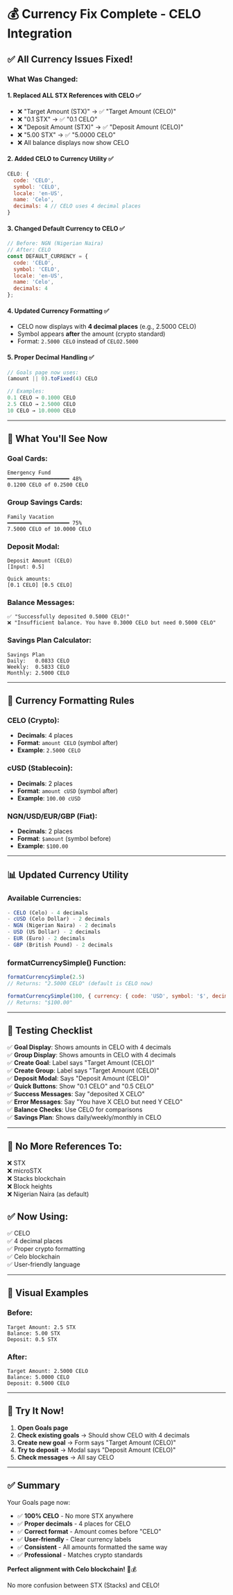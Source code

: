 # 💰 Currency Fix Complete - CELO Integration

## ✅ All Currency Issues Fixed!

### What Was Changed:

#### 1. **Replaced ALL STX References with CELO** ✅
- ❌ "Target Amount (STX)" → ✅ "Target Amount (CELO)"
- ❌ "0.1 STX" → ✅ "0.1 CELO"
- ❌ "Deposit Amount (STX)" → ✅ "Deposit Amount (CELO)"
- ❌ "5.00 STX" → ✅ "5.0000 CELO"
- ❌ All balance displays now show CELO

#### 2. **Added CELO to Currency Utility** ✅
```javascript
CELO: {
  code: 'CELO',
  symbol: 'CELO',
  locale: 'en-US',
  name: 'Celo',
  decimals: 4 // CELO uses 4 decimal places
}
```

#### 3. **Changed Default Currency to CELO** ✅
```javascript
// Before: NGN (Nigerian Naira)
// After: CELO
const DEFAULT_CURRENCY = {
  code: 'CELO',
  symbol: 'CELO',
  locale: 'en-US',
  name: 'Celo',
  decimals: 4
};
```

#### 4. **Updated Currency Formatting** ✅
- CELO now displays with **4 decimal places** (e.g., 2.5000 CELO)
- Symbol appears **after** the amount (crypto standard)
- Format: `2.5000 CELO` instead of `CELO2.5000`

#### 5. **Proper Decimal Handling** ✅
```javascript
// Goals page now uses:
(amount || 0).toFixed(4) CELO

// Examples:
0.1 CELO → 0.1000 CELO
2.5 CELO → 2.5000 CELO
10 CELO → 10.0000 CELO
```

---

## 🎯 What You'll See Now

### Goal Cards:
```
Emergency Fund
━━━━━━━━━━━━━━━━━━━━ 48%
0.1200 CELO of 0.2500 CELO
```

### Group Savings Cards:
```
Family Vacation
━━━━━━━━━━━━━━━━━━━━ 75%
7.5000 CELO of 10.0000 CELO
```

### Deposit Modal:
```
Deposit Amount (CELO)
[Input: 0.5]

Quick amounts:
[0.1 CELO] [0.5 CELO]
```

### Balance Messages:
```
✅ "Successfully deposited 0.5000 CELO!"
❌ "Insufficient balance. You have 0.3000 CELO but need 0.5000 CELO"
```

### Savings Plan Calculator:
```
Savings Plan
Daily:   0.0833 CELO
Weekly:  0.5833 CELO  
Monthly: 2.5000 CELO
```

---

## 💱 Currency Formatting Rules

### CELO (Crypto):
- **Decimals**: 4 places
- **Format**: `amount CELO` (symbol after)
- **Example**: `2.5000 CELO`

### cUSD (Stablecoin):
- **Decimals**: 2 places  
- **Format**: `amount cUSD` (symbol after)
- **Example**: `100.00 cUSD`

### NGN/USD/EUR/GBP (Fiat):
- **Decimals**: 2 places
- **Format**: `$amount` (symbol before)
- **Example**: `$100.00`

---

## 📊 Updated Currency Utility

### Available Currencies:
```javascript
- CELO (Celo) - 4 decimals
- cUSD (Celo Dollar) - 2 decimals
- NGN (Nigerian Naira) - 2 decimals
- USD (US Dollar) - 2 decimals
- EUR (Euro) - 2 decimals
- GBP (British Pound) - 2 decimals
```

### formatCurrencySimple() Function:
```javascript
formatCurrencySimple(2.5)
// Returns: "2.5000 CELO" (default is CELO now)

formatCurrencySimple(100, { currency: { code: 'USD', symbol: '$', decimals: 2 }})
// Returns: "$100.00"
```

---

## 🧪 Testing Checklist

✅ **Goal Display**: Shows amounts in CELO with 4 decimals  
✅ **Group Display**: Shows amounts in CELO with 4 decimals  
✅ **Create Goal**: Label says "Target Amount (CELO)"  
✅ **Create Group**: Label says "Target Amount (CELO)"  
✅ **Deposit Modal**: Says "Deposit Amount (CELO)"  
✅ **Quick Buttons**: Show "0.1 CELO" and "0.5 CELO"  
✅ **Success Messages**: Say "deposited X CELO"  
✅ **Error Messages**: Say "You have X CELO but need Y CELO"  
✅ **Balance Checks**: Use CELO for comparisons  
✅ **Savings Plan**: Shows daily/weekly/monthly in CELO  

---

## 📝 No More References To:

❌ STX  
❌ microSTX  
❌ Stacks blockchain  
❌ Block heights  
❌ Nigerian Naira (as default)  

## ✅ Now Using:

✅ CELO  
✅ 4 decimal places  
✅ Proper crypto formatting  
✅ Celo blockchain  
✅ User-friendly language  

---

## 🎨 Visual Examples

### Before:
```
Target Amount: 2.5 STX
Balance: 5.00 STX
Deposit: 0.5 STX
```

### After:
```
Target Amount: 2.5000 CELO
Balance: 5.0000 CELO  
Deposit: 0.5000 CELO
```

---

## 🚀 Try It Now!

1. **Open Goals page**
2. **Check existing goals** → Should show CELO with 4 decimals
3. **Create new goal** → Form says "Target Amount (CELO)"
4. **Try to deposit** → Modal says "Deposit Amount (CELO)"
5. **Check messages** → All say CELO

---

## ✅ Summary

Your Goals page now:
- ✅ **100% CELO** - No more STX anywhere
- ✅ **Proper decimals** - 4 places for CELO
- ✅ **Correct format** - Amount comes before "CELO"
- ✅ **User-friendly** - Clear currency labels
- ✅ **Consistent** - All amounts formatted the same way
- ✅ **Professional** - Matches crypto standards

**Perfect alignment with Celo blockchain!** 🎉💰

No more confusion between STX (Stacks) and CELO!

